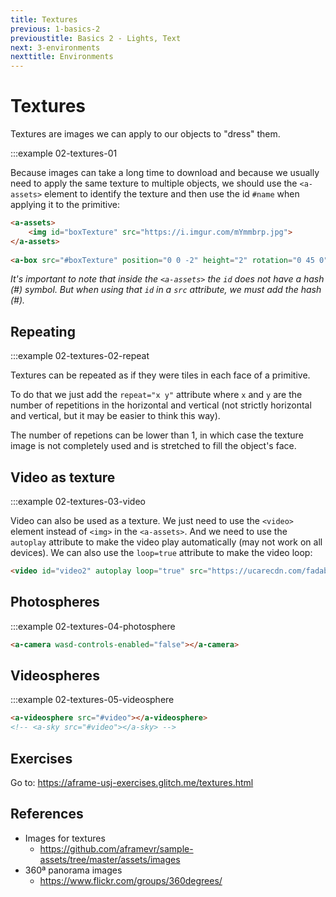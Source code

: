 ```yaml
---
title: Textures
previous: 1-basics-2
previoustitle: Basics 2 - Lights, Text
next: 3-environments
nexttitle: Environments
---
```


# Textures
Textures are images we can apply to our objects to "dress" them. 

:::example 02-textures-01


Because images can take a long time to download and because we usually need to apply the same texture to multiple objects, we should use the `<a-assets>` element to identify the texture and then use the id `#name` when applying it to the primitive:

```html
<a-assets>
    <img id="boxTexture" src="https://i.imgur.com/mYmmbrp.jpg">
</a-assets>
      
<a-box src="#boxTexture" position="0 0 -2" height="2" rotation="0 45 0"></a-box>
```

*It's important to note that inside the `<a-assets>` the `id` does not have a hash (#) symbol. But when using that `id` in a `src` attribute, we must add the hash (#).*


## Repeating
:::example 02-textures-02-repeat


Textures can be repeated as if they were tiles in each face of a primitive.

To do that we just add the `repeat="x y"` attribute where `x` and `y` are the number of repetitions in the horizontal and vertical (not strictly horizontal and vertical, but it may be easier to think this way).

The number of repetions can be lower than 1, in which case the texture image is not completely used and is stretched to fill the object's face.

## Video as texture
:::example 02-textures-03-video


Video can also be used as a texture. We just need to use the `<video>` element instead of `<img>` in the `<a-assets>`. And we need to use the `autoplay` attribute to make the video play automatically (may not work on all devices). We can also use the `loop=true` attribute to make the video loop:

```html
<video id="video2" autoplay loop="true" src="https://ucarecdn.com/fadab25d-0b3a-45f7-8ef5-85318e92a261/"></video>
```
  
  
## Photospheres

:::example 02-textures-04-photosphere


```html
<a-camera wasd-controls-enabled="false"></a-camera>
```

## Videospheres
:::example 02-textures-05-videosphere


```html
<a-videosphere src="#video"></a-videosphere>
<!-- <a-sky src="#video"></a-sky> -->
```

## Exercises


Go to: <a href="https://aframe-usj-exercises.glitch.me/textures.html" target="_blank">https://aframe-usj-exercises.glitch.me/textures.html</a>

## References

* Images for textures 
  * https://github.com/aframevr/sample-assets/tree/master/assets/images
* 360ª panorama images 
  * https://www.flickr.com/groups/360degrees/
